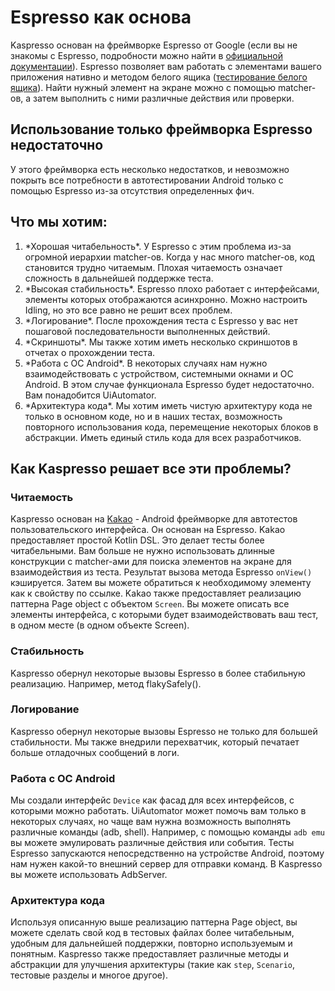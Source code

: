 # Espresso как основа

Kaspresso основан на фреймворке Espresso от Google (если вы не знакомы с Espresso, подробности можно найти в [официальной документации](https://developer.android.com/training/testing/espresso)).
Espresso позволяет вам работать с элементами вашего приложения нативно и методом белого ящика ([тестирование белого ящика](https://en.wikipedia.org/wiki/White-box_testing)). Найти нужный элемент на экране можно с помощью matcher-ов, а затем выполнить с ними различные действия или проверки.

## Использование только фреймворка Espresso недостаточно
У этого фреймворка есть несколько недостатков, и невозможно покрыть все потребности в автотестировании Android только с помощью Espresso из-за отсутствия определенных фич.

## Что мы хотим:
<ol>
    <li>*Хорошая читабельность*. У Espresso с этим проблема из-за огромной иерархии matcher-ов. Когда у нас много matcher-ов, код становится трудно читаемым. Плохая читаемость означает сложность в дальнейшей поддержке теста.</li>
    <li>*Высокая стабильность*. Espresso плохо работает с интерфейсами, элементы которых отображаются асинхронно. Можно настроить Idling, но это все равно не решит всех проблем.</li>
    <li>*Логирование*. После прохождения теста с Espresso у вас нет пошаговой последовательности выполненных действий.</li>
    <li>*Скриншоты*. Мы также хотим иметь несколько скриншотов в отчетах о прохождении теста.</li>
    <li>*Работа с ОС Android*. В некоторых случаях нам нужно взаимодействовать с устройством, системными окнами и ОС Android. В этом случае функционала Espresso будет недостаточно. Вам понадобится UiAutomator.</li>
    <li>*Архитектура кода*. Мы хотим иметь чистую архитектуру кода не только в основном коде, но и в наших тестах, возможность повторного использования кода, перемещение некоторых блоков в абстракции. Иметь единый стиль кода для всех разработчиков.</li>
</ol>

## Как Kaspresso решает все эти проблемы?
### Читаемость
Kaspresso основан на [Kakao](https://github.com/KakaoCup/Kakao) - Android фреймворке для автотестов пользовательского интерфейса. Он основан на Espresso. Kakao предоставляет простой Kotlin DSL. Это делает тесты более читабельными. Вам больше не нужно использовать длинные конструкции с matcher-ами для поиска элементов на экране для взаимодействия из теста. Результат вызова метода Espresso `onView()` кэшируется. Затем вы можете обратиться к необходимому элементу как к свойству по ссылке.
Kakao также предоставляет реализацию паттерна Page object с объектом `Screen`. Вы можете описать все элементы интерфейса, с которыми будет взаимодействовать ваш тест, в одном месте (в одном объекте Screen).

### Стабильность
Kaspresso обернул некоторые вызовы Espresso в более стабильную реализацию. Например, метод flakySafely().

### Логирование
Kaspresso обернул некоторые вызовы Espresso не только для большей стабильности. Мы также внедрили перехватчик, который печатает больше отладочных сообщений в логи.

### Работа с ОС Android
Мы создали интерфейс `Device` как фасад для всех интерфейсов, с которыми можно работать. UiAutomator может помочь вам только в некоторых случаях, но чаще вам нужна возможность выполнять различные команды (adb, shell). Например, с помощью команды `adb emu` вы можете эмулировать различные действия или события.
Тесты Espresso запускаются непосредственно на устройстве Android, поэтому нам нужен какой-то внешний сервер для отправки команд. В Kaspresso вы можете использовать AdbServer.

### Архитектура кода
Используя описанную выше реализацию паттерна Page object, вы можете сделать свой код в тестовых файлах более читабельным, удобным для дальнейшей поддержки, повторно используемым и понятным. Kaspresso также предоставляет различные методы и абстракции для улучшения архитектуры (такие как `step`, `Scenario`, тестовые разделы и многое другое).
